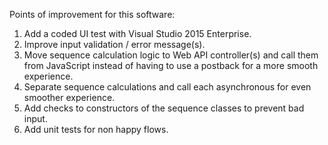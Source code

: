 Points of improvement for this software:
1. Add a coded UI test with Visual Studio 2015 Enterprise.
2. Improve input validation / error message(s).
3. Move sequence calculation logic to Web API controller(s) and call them from JavaScript instead of having to use a postback for a more smooth experience.
4. Separate sequence calculations and call each asynchronous for even smoother experience.
5. Add checks to constructors of the sequence classes to prevent bad input.
6. Add unit tests for non happy flows.